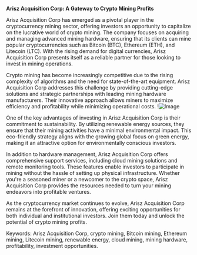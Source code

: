 **Arisz Acquisition Corp: A Gateway to Crypto Mining Profits**

Arisz Acquisition Corp has emerged as a pivotal player in the cryptocurrency mining sector, offering investors an opportunity to capitalize on the lucrative world of crypto mining. The company focuses on acquiring and managing advanced mining hardware, ensuring that its clients can mine popular cryptocurrencies such as Bitcoin (BTC), Ethereum (ETH), and Litecoin (LTC). With the rising demand for digital currencies, Arisz Acquisition Corp presents itself as a reliable partner for those looking to invest in mining operations.

Crypto mining has become increasingly competitive due to the rising complexity of algorithms and the need for state-of-the-art equipment. Arisz Acquisition Corp addresses this challenge by providing cutting-edge solutions and strategic partnerships with leading mining hardware manufacturers. Their innovative approach allows miners to maximize efficiency and profitability while minimizing operational costs. !![Image](https://github.com/user-attachments/assets/b6e7b7a2-655e-4d44-8baa-20c566a3cb65)

One of the key advantages of investing in Arisz Acquisition Corp is their commitment to sustainability. By utilizing renewable energy sources, they ensure that their mining activities have a minimal environmental impact. This eco-friendly strategy aligns with the growing global focus on green energy, making it an attractive option for environmentally conscious investors.

In addition to hardware management, Arisz Acquisition Corp offers comprehensive support services, including cloud mining solutions and remote monitoring tools. These features enable investors to participate in mining without the hassle of setting up physical infrastructure. Whether you're a seasoned miner or a newcomer to the crypto space, Arisz Acquisition Corp provides the resources needed to turn your mining endeavors into profitable ventures.

As the cryptocurrency market continues to evolve, Arisz Acquisition Corp remains at the forefront of innovation, offering exciting opportunities for both individual and institutional investors. Join them today and unlock the potential of crypto mining profits. 

Keywords: Arisz Acquisition Corp, crypto mining, Bitcoin mining, Ethereum mining, Litecoin mining, renewable energy, cloud mining, mining hardware, profitability, investment opportunities.